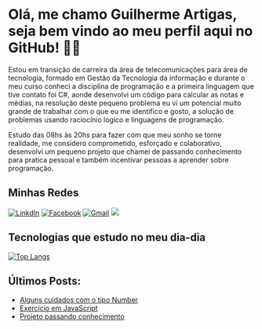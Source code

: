# Olá, me chamo Guilherme Artigas, seja bem vindo ao meu perfil aqui no GitHub! 👨‍💻

Estou em transição de carreira da área de telecomunicações para área de tecnologia, formado em Gestão da Tecnologia da informação e durante o meu curso conheci a disciplina de programação e a primeira linguagem que tive contato foi C#, aonde desenvolvi um código para calcular as notas e médias, na resolução deste pequeno problema eu vi um potencial muito grande de trabalhar com o que eu me identifico e gosto, a solução de problemas usando raciocínio logico e linguagens de programação.

Estudo das 08hs às 20hs para fazer com que meu sonho se torne realidade, me considero comprometido, esforçado e colaborativo, desenvolvi um pequeno projeto que chamei de passando conhecimento para pratica pessoal e também incentivar pessoas a aprender sobre programação.

## Minhas Redes

[![LinkdIn](https://img.shields.io/badge/LinkedIn-0077B5?style=for-the-badge&logo=linkedin&logoColor=white)](https://www.linkedin.com/in/guilherme-artigas/) [![Facebook](https://img.shields.io/badge/Facebook-1877F2?style=for-the-badge&logo=facebook&logoColor=white)](https://www.facebook.com/guilherme.artigas.50) [![Gmail](https://img.shields.io/badge/Gmail-D14836?style=for-the-badge&logo=gmail&logoColor=white)](https://guilherme.artigas92@gmail.com) <a href="https://api.whatsapp.com/send?phone=5541984303068" target="_blank"><img src="https://img.shields.io/badge/WhatsApp-25D366?style=for-the-badge&logo=whatsapp&logoColor=white" target="_blank"></a> 

## Tecnologias que estudo no meu dia-dia

[![Top Langs](https://github-readme-stats.vercel.app/api/top-langs/?username=guilherme-artigas&count_private=true&layout=compact&theme=dark)](https://github.com/guilherme-artigas/github-readme-stats)

## Últimos Posts:

- [Alguns cuidados com o tipo Number](https://www.linkedin.com/posts/guilherme-artigas_ola-pessoal-bom-dia-continuando-minha-sequ%C3%AAncia-activity-6917432353355091968-dD1l?utm_source=linkedin_share&utm_medium=member_desktop_web)
- [Exercício em JavaScript](https://www.linkedin.com/posts/guilherme-artigas_exerc%C3%ADcio-em-javascript-que-pede-para-o-usu%C3%A1rio-activity-6895797642828611584-y0pm?utm_source=linkedin_share&utm_medium=member_desktop_web)
- [Projeto passando conhecimento](https://www.linkedin.com/posts/guilherme-artigas_ola-pessoal-bom-dia-gostaria-de-compartilhar-activity-6894967369622786048-dGDg?utm_source=linkedin_share&utm_medium=member_desktop_web)
